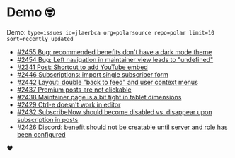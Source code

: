 # Demo 🤓

Demo: `type=issues id=jlaerbca org=polarsource repo=polar limit=10 sort=recently_updated`

<!-- POLAR type=issues id=jlaerbca org=polarsource repo=polar limit=10 sort=recently_updated -->

* [#2455 Bug: recommended benefits don't have a dark mode theme](https://github.com/polarsource/polar/issues/2455)
* [#2454 Bug: Left navigation in maintainer view leads to "undefined"](https://github.com/polarsource/polar/issues/2454)
* [#2341 Post: Shortcut to add YouTube embed](https://github.com/polarsource/polar/issues/2341)
* [#2446 Subscriptions: import single subscriber form](https://github.com/polarsource/polar/issues/2446)
* [#2442 Layout: double "back to feed" and user context menus](https://github.com/polarsource/polar/issues/2442)
* [#2437 Premium posts are not clickable](https://github.com/polarsource/polar/issues/2437)
* [#2438 Maintainer page is a bit tight in tablet dimensions](https://github.com/polarsource/polar/issues/2438)
* [#2429 Ctrl-e doesn't work in editor](https://github.com/polarsource/polar/issues/2429)
* [#2432 SubscribeNow should become disabled vs. disappear upon subscription in posts](https://github.com/polarsource/polar/issues/2432)
* [#2426 Discord: benefit should not be creatable until server and role has been configured](https://github.com/polarsource/polar/issues/2426)

<!-- POLAR-END id=jlaerbca -->

❤️